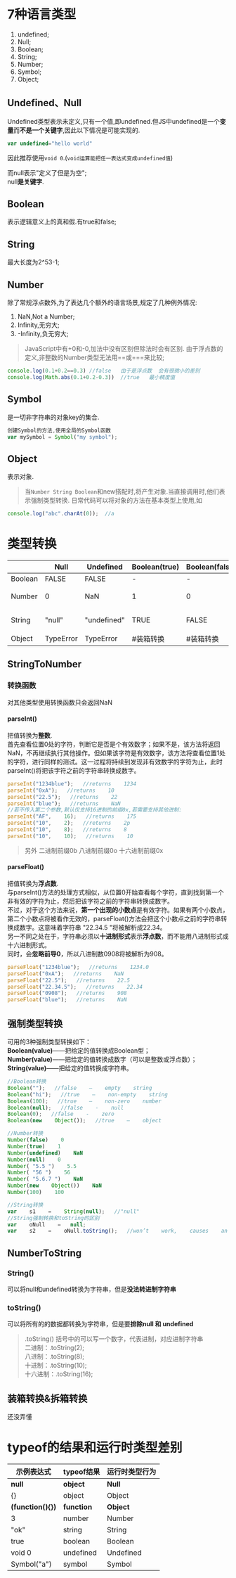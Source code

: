 # 7种语言类型
1. undefined;  
2. Null;  
3. Boolean;  
4. String;  
5. Number;  
6. Symbol;  
7. Object;  

## Undefined、Null
Undefined类型表示未定义,只有一个值,即undefined.但JS中undefined是一个**变量**而**不是一个关键字**,因此以下情况是可能实现的.

```JavaScript
var undefined="hello world"
```
因此推荐使用`void 0`.(`void运算能把任一表达式变成undefined值`)    
  
而null表示"定义了但是为空";  
null**是关键字**.

## Boolean
表示逻辑意义上的真和假.有true和false;

## String
最大长度为2^53-1;

## Number
除了常规浮点数外,为了表达几个额外的语言场景,规定了几种例外情况:
1. NaN,Not a Number;  
2. Infinity,无穷大;  
3. -Infinity,负无穷大;  
> JavaScript中有+0和-0,加法中没有区别但除法时会有区别.
> 由于浮点数的定义,非整数的Number类型无法用==或===来比较;

```JavaScript
console.log(0.1+0.2==0.3) //false   由于是浮点数  会有很微小的差别
console.log(Math.abs(0.1+0.2-0.3))  //true   最小精度值
```

## Symbol
是一切非字符串的对象key的集合.  

```JavaScript
创建Symbol的方法,使用全局的Symbol函数
var mySymbol = Symbol("my symbol");
```

## Object
表示对象.  
>当`Number String Boolean`和new搭配时,将产生对象.当直接调用时,他们表示强制类型转换.
日常代码可以将对象的方法在基本类型上使用,如

```JavaScript
console.log("abc".charAt(0));  //a
```

# 类型转换

|         |   Null    |  Undefined  | Boolean(true) | Boolean(false) |     Number      |     String      |  Symbol   | Object |
| ------- | --------- | ----------- | ------------- | -------------- | --------------- | --------------- | --------- | ------ |
| Boolean | FALSE     | FALSE       | -             | -              | 0/NaN-false     | ""-false        | TRUE      | TRUE   |
| Number  | 0         | NaN         | 1             | 0              | -               | #StringToNumber | TypeError | #拆箱转换    |
| String  | "null"    | "undefined" | TRUE          | FALSE          | #NumberToString | -               | TypeError | #拆箱转换    |
| Object  | TypeError | TypeError   | #装箱转换      | #装箱转换       | #装箱转换        | #装箱转换        | #装箱转换  | -      |

## StringToNumber
### 转换函数
对其他类型使用转换函数只会返回NaN
#### parseInt()
把值转换为**整数**.  
首先查看位置0处的字符，判断它是否是个有效数字；如果不是，该方法将返回NaN，不再继续执行其他操作。但如果该字符是有效数字，该方法将查看位置1处的字符，进行同样的测试。这一过程将持续到发现非有效数字的字符为止，此时parseInt()将把该字符之前的字符串转换成数字。

```JavaScript
parseInt("1234blue");   //returns    1234
parseInt("0xA");   //returns    10
parseInt("22.5");   //returns    22
parseInt("blue");   //returns    NaN
//若不传入第二个参数,默认仅支持16进制的前缀0x,若需要支持其他进制:
parseInt("AF",    16);   //returns    175
parseInt("10",    2);   //returns    2p
parseInt("10",    8);   //returns    8
parseInt("10",    10);   //returns    10
```
>另外 二进制前缀0b  八进制前缀0o  十六进制前缀0x
#### parseFloat()
把值转换为**浮点数**.  
与parseInt()方法的处理方式相似，从位置0开始查看每个字符，直到找到第一个非有效的字符为止，然后把该字符之前的字符串转换成数字。  
不过，对于这个方法来说，**第一个出现的小数点**是有效字符。如果有两个小数点，第二个小数点将被看作无效的，parseFloat()方法会把这个小数点之前的字符串转换成数字。这意味着字符串 "22.34.5 "将被解析成22.34。  
另一不同之处在于，字符串必须以**十进制形式**表示**浮点数**，而不能用八进制形式或十六进制形式。  
同时，会**忽略前导0**，所以八进制数0908将被解析为908。  

```JavaScript
parseFloat("1234blue");   //returns    1234.0
parseFloat("0xA");   //returns    NaN
parseFloat("22.5");   //returns    22.5
parseFloat("22.34.5");   //returns    22.34
parseFloat("0908");   //returns    908
parseFloat("blue");   //returns    NaN
```

## 强制类型转换
可用的3种强制类型转换如下：  
**Boolean(value)**——把给定的值转换成Boolean型；  
**Number(value)**——把给定的值转换成数字（可以是整数或浮点数）；  
**String(value)**——把给定的值转换成字符串。  

```JavaScript
//Boolean转换
Boolean("");   //false    –    empty    string  
Boolean("hi");   //true    –    non-empty    string  
Boolean(100);   //true    –    non-zero    number  
Boolean(null);   //false    -    null  
Boolean(0);   //false    -    zero  
Boolean(new    Object());   //true    –    object 

//Number转换
Number(false)    0  
Number(true)    1  
Number(undefined)    NaN  
Number(null)    0  
Number( "5.5 ")    5.5  
Number( "56 ")    56  
Number( "5.6.7 ")    NaN  
Number(new    Object())    NaN  
Number(100)    100  

//String转换
var    s1    =    String(null);   //"null"  
//String强制转换和toString的区别
var    oNull    =   null;  
var    s2    =    oNull.toString();   //won’t    work,    causes    an    error 

```

## NumberToString
### String()
可以将null和undefined转换为字符串，但是**没法转进制字符串**
### toString() 
可以将所有的的数据都转换为字符串，但是要**排除null 和 undefined**
>.toString() 括号中的可以写一个数字，代表进制，对应进制字符串  
>二进制：.toString(2);  
>八进制：.toString(8);  
>十进制：.toString(10);  
>十六进制：.toString(16);

## 装箱转换&拆箱转换
还没弄懂

# typeof的结果和运行时类型差别

|     示例表达式      |  typeof结果  | 运行时类型行为 |
| ------------------ | ------------ | ------------- |
| **null**           | **object**   | **Null**      |
| {}                 | object       | Object        |
| **(function(){})** | **function** | **Object**    |
| 3                  | number       | Number        |
| "ok"               | string       | String        |
| true               | boolean      | Boolean       |
| void 0             | undefined    | Undefined     |
| Symbol("a")        | symbol       | Symbol        |